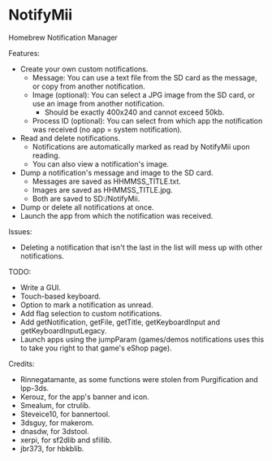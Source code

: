 # NotifyMii
Homebrew Notification Manager

Features:
- Create your own custom notifications.
  - Message: You can use a text file from the SD card as the message, or copy from another notification.
  - Image (optional): You can select a JPG image from the SD card, or use an image from another notification.
    - Should be exactly 400x240 and cannot exceed 50kb.
  - Process ID (optional): You can select from which app the notification was received (no app = system notification).
- Read and delete notifications.
  - Notifications are automatically marked as read by NotifyMii upon reading.
  - You can also view a notification's image.
- Dump a notification's message and image to the SD card.
  - Messages are saved as HHMMSS_TITLE.txt.
  - Images are saved as HHMMSS_TITLE.jpg.
  - Both are saved to SD:/NotifyMii.
- Dump or delete all notifications at once.
- Launch the app from which the notification was received.

Issues:
- Deleting a notification that isn't the last in the list will mess up with other notifications.

TODO:
- Write a GUI.
- Touch-based keyboard.
- Option to mark a notification as unread.
- Add flag selection to custom notifications.
- Add getNotification, getFile, getTitle, getKeyboardInput and getKeyboardInputLegacy.
- Launch apps using the jumpParam (games/demos notifications uses this to take you right to that game's eShop page).

Credits:
- Rinnegatamante, as some functions were stolen from Purgification and lpp-3ds.
- Kerouz, for the app's banner and icon.
- Smealum, for ctrulib.
- Steveice10, for bannertool.
- 3dsguy, for makerom.
- dnasdw, for 3dstool.
- xerpi, for sf2dlib and sfillib.
- jbr373, for hbkblib.